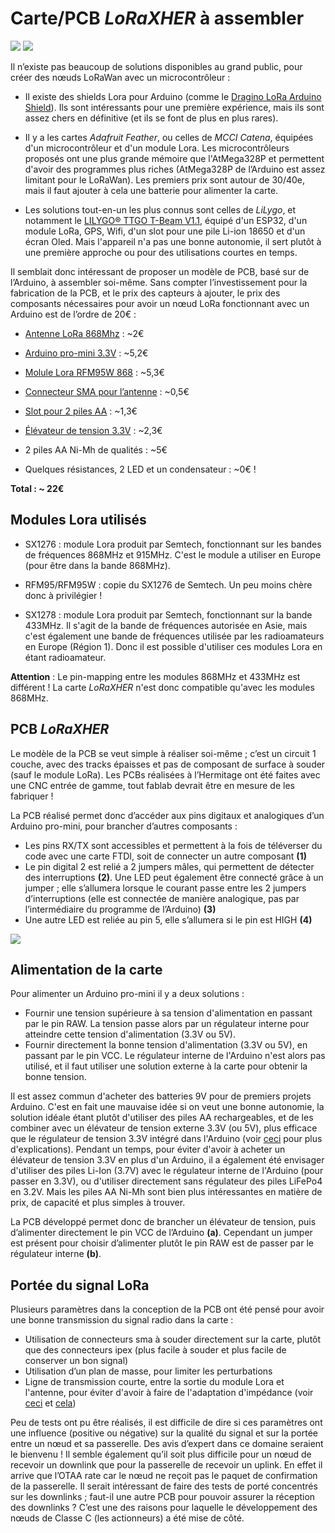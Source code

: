 # Carte/PCB *LoRaXHER* à assembler

![](./images/IMG_7362.JPG)
![](./images/IMG_7375.JPG)

Il n’existe pas beaucoup de solutions disponibles au grand public, pour créer des nœuds LoRaWan avec un microcontrôleur :

* Il existe des shields Lora pour Arduino (comme le [Dragino LoRa Arduino Shield](https://www.dragino.com/products/lora/item/102-lora-shield.html)). Ils sont intéressants pour une première expérience, mais ils sont assez chers en définitive (et ils se font de plus en plus rares).

* Il y a les cartes *Adafruit Feather*, ou celles de *MCCI Catena*, équipées d'un microcontrôleur et d'un module Lora. Les microcontrôleurs proposés ont une plus grande mémoire que l'AtMega328P et permettent d'avoir des programmes plus riches (AtMega328P de l’Arduino est assez limitant pour le LoRaWan). Les premiers prix sont autour de 30/40e, mais il faut ajouter à cela une batterie pour alimenter la carte.

* Les solutions tout-en-un les plus connus sont celles de *LiLygo*, et notamment le [LILYGO® TTGO T-Beam V1.1](http://www.lilygo.cn/prod_view.aspx?TypeId=50044&Id=1317&FId=t3:50044:3), équipé d'un ESP32, d'un module LoRa, GPS, Wifi, d'un slot pour une pile Li-ion 18650 et d'un écran Oled. Mais l'appareil n'a pas une bonne autonomie, il sert plutôt à une première approche ou pour des utilisations courtes en temps.

Il semblait donc intéressant de proposer un modèle de PCB, basé sur de l’Arduino, à assembler soi-même. Sans compter l’investissement pour la fabrication de la PCB, et le prix des capteurs à ajouter, le prix des composants nécessaires pour avoir un nœud LoRa fonctionnant avec un Arduino est de l’ordre de 20€ :

* [Antenne LoRa 868Mhz](https://fr.aliexpress.com/item/1005003202367520.html?pdp_npi=2%40dis%21EUR%21%E2%82%AC%2010%2C20%21%E2%82%AC%209%2C18%21%21%21%21%21%402100bdd716555498392237979e3114%2112000024637823214%21sh) : ~2€

* [Arduino pro-mini 3.3V](https://fr.aliexpress.com/item/32821902128.html?gatewayAdapt=glo2fra&mp=1) : ~5,2€

* [Molule Lora RFM95W 868](https://fr.aliexpress.com/item/32820746771.html?gatewayAdapt=glo2fra&mp=1) : ~5,3€

* [Connecteur SMA pour l’antenne](https://fr.aliexpress.com/item/1005003111950768.html?algo_pvid=65342ded-14d5-4c3d-974b-1c306e3e3275&algo_exp_id=65342ded-14d5-4c3d-974b-1c306e3e3275-7&pdp_ext_f=%7B%22sku_id%22%3A%2212000024162554429%22%7D&pdp_npi=2%40dis%21EUR%21%213.36%21%21%21%21%21%402100bdec16555506040421455e9535%2112000024162554429%21sea) : ~0,5€

* [Slot pour 2 piles AA](https://fr.aliexpress.com/item/32993381574.html?gatewayAdapt=glo2fra&mp=1) : ~1,3€

* [Élévateur de tension 3.3V](https://fr.aliexpress.com/item/32800430445.html?gatewayAdapt=glo2fra&mp=1) : ~2,3€

* 2 piles AA Ni-Mh de qualités : ~5€

* Quelques résistances, 2 LED et un condensateur : ~0€ !

**Total : ~ 22€**

## Modules Lora utilisés

* SX1276 : module Lora produit par Semtech, fonctionnant sur les bandes de fréquences 868MHz et 915MHz. C'est le module a utiliser en Europe (pour être dans la bande 868MHz). 

* RFM95/RFM95W : copie du SX1276 de Semtech. Un peu moins chère donc à privilégier !

* SX1278 : module Lora produit par Semtech, fonctionnant sur la bande 433MHz. Il s'agit de la bande de fréquences autorisée en Asie, mais c'est également une bande de fréquences utilisée par les radioamateurs en Europe (Région 1). Donc il est possible d'utiliser ces modules Lora en étant radioamateur.


**Attention** : Le pin-mapping entre les modules 868MHz et 433MHz est différent ! La carte *LoRaXHER* n'est donc compatible qu'avec les modules 868MHz.

## PCB *LoRaXHER*
Le modèle de la PCB se veut simple à réaliser soi-même ; c’est un circuit 1 couche, avec des tracks épaisses et pas de composant de surface à souder (sauf le module LoRa). Les PCBs réalisées à l’Hermitage ont été faites avec une CNC entrée de gamme, tout fablab devrait être en mesure de les fabriquer !

La PCB réalisé permet donc d’accéder aux pins digitaux et analogiques d’un Arduino pro-mini, pour brancher d’autres composants :

* Les pins RX/TX sont accessibles et permettent à la fois de téléverser du code avec une carte FTDI, soit de connecter un autre composant **(1)**
* Le pin digital 2 est relié a 2 jumpers mâles, qui permettent de détecter des interruptions **(2)**. Une LED peut également être connecté grâce à un jumper ; elle s’allumera lorsque le courant passe entre les 2 jumpers d’interruptions (elle est connectée de manière analogique, pas par l’intermédiaire du programme de l’Arduino) **(3)**
* Une autre LED est reliée au pin 5, elle s’allumera si le pin est HIGH **(4)**

![](./images/board.JPG)

## Alimentation de la carte

Pour alimenter un Arduino pro-mini il y a deux solutions :                              
* Fournir une tension supérieure à sa tension d'alimentation en passant par le pin RAW. La tension passe alors par un régulateur interne pour atteindre cette tension d'alimentation (3.3V ou 5V).                                              
* Fournir directement la bonne tension d'alimentation (3.3V ou 5V), en passant par le pin VCC. Le régulateur interne de l'Arduino n'est alors pas utilisé, et il faut utiliser une solution externe à la carte pour obtenir la bonne tension. 
                                                                               
Il est assez commun d'acheter des batteries 9V pour de premiers projets Arduino. C'est en fait une mauvaise idée si on veut une bonne autonomie, la solution idéale étant plutôt d'utiliser des piles AA rechargeables, et de les combiner avec un élévateur de tension externe 3.3V (ou 5V), plus efficace que le régulateur de tension 3.3V intégré dans l'Arduino (voir [ceci](https://cybergibbons.com/arduino/arduino-misconceptions-6-a-9v-battery-is-a-good-power-source/) pour plus d'explications).
Pendant un temps, pour éviter d'avoir à acheter un élévateur de tension 3.3V en plus d'un Arduino, il a également été envisager d'utiliser des piles Li-Ion (3.7V) avec le régulateur interne de l'Arduino (pour passer en 3.3V), ou d'utiliser directement sans régulateur des piles LiFePo4 en 3.2V. Mais les piles AA Ni-Mh sont bien plus intéressantes en matière de prix, de capacité et plus simples à trouver.

La PCB développé permet donc de brancher un élévateur de tension, puis d’alimenter directement le pin VCC de l’Arduino **(a)**. Cependant un jumper est présent pour choisir d’alimenter plutôt le pin RAW est de passer par le régulateur interne **(b)**.

## Portée du signal LoRa

Plusieurs paramètres dans la conception de la PCB ont été pensé pour avoir une bonne transmission du signal radio dans la carte :

* Utilisation de connecteurs sma à souder directement sur la carte, plutôt que des connecteurs ipex (plus facile à souder et plus facile de conserver un bon signal)
* Utilisation d’un plan de masse, pour limiter les perturbations
* Ligne de transmission courte, entre la sortie du module Lora et l'antenne, pour éviter d'avoir à faire de l'adaptation d'impédance (voir [ceci](https://electronics.stackexchange.com/questions/207532/does-my-pcb-require-a-50-ohm-impedance-trace-even-if-i-am-using-an-external-ante) et [cela](https://en.wikipedia.org/wiki/Impedance_matching#Transmission_lines))

Peu de tests ont pu être réalisés, il est difficile de dire si ces paramètres ont une influence (positive ou négative) sur la qualité du signal et sur la portée entre un nœud et sa passerelle. Des avis d’expert dans ce domaine seraient le bienvenu !
Il semble également qu’il soit plus difficile pour un nœud de recevoir un downlink que pour la passerelle de recevoir un uplink. En effet il arrive que l’OTAA rate car le nœud ne reçoit pas le paquet de confirmation de la passerelle. Il serait intéressant de faire des tests de porté concentrés sur les downlinks ; faut-il une autre PCB pour pouvoir assurer la réception des downlinks ? C’est une des raisons pour laquelle le développement des nœuds de Classe C (les actionneurs) a été mise de côté.
